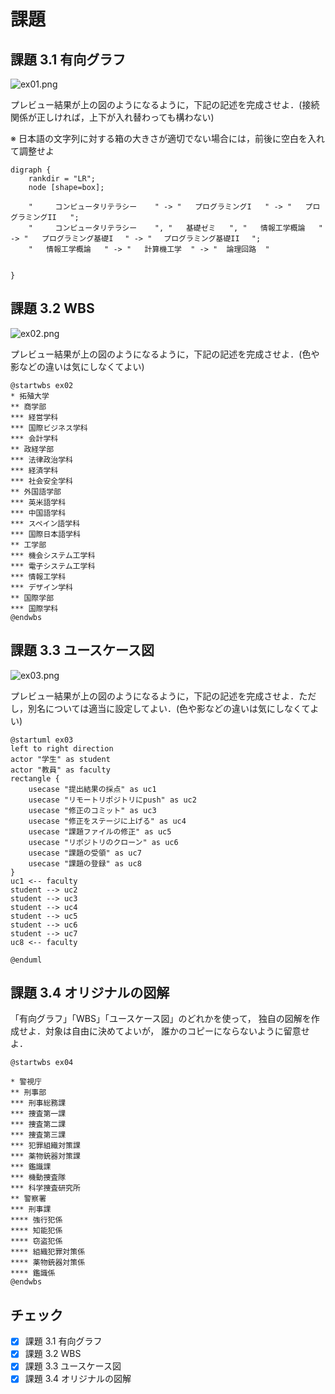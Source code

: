 # 課題

## 課題 3.1 有向グラフ

![ex01.png](ex01.png)

プレビュー結果が上の図のようになるように，下記の記述を完成させよ．(接続関係が正しければ，上下が入れ替わっても構わない)

※ 日本語の文字列に対する箱の大きさが適切でない場合には，前後に空白を入れて調整せよ

```graphviz
digraph {
    rankdir = "LR";
    node [shape=box];

    "     コンピュータリテラシー    " -> "   プログラミングI   " -> "   プログラミングII   ";
    "     コンピュータリテラシー    ", "   基礎ゼミ   ", "   情報工学概論   " -> "   プログラミング基礎I 　" -> " 　プログラミング基礎II 　";
    "   情報工学概論   " -> "   計算機工学  " -> "  論理回路  "

    
}
```

## 課題 3.2 WBS

![ex02.png](ex02.png)

プレビュー結果が上の図のようになるように，下記の記述を完成させよ．(色や影などの違いは気にしなくてよい)

```plantUML
@startwbs ex02
* 拓殖大学
** 商学部
*** 経営学科
*** 国際ビジネス学科
*** 会計学科
** 政経学部
*** 法律政治学科
*** 経済学科
*** 社会安全学科
** 外国語学部
*** 英米語学科
*** 中国語学科
*** スペイン語学科
*** 国際日本語学科
** 工学部
*** 機会システム工学科
*** 電子システム工学科
*** 情報工学科
*** デザイン学科
** 国際学部
*** 国際学科
@endwbs
```

## 課題 3.3 ユースケース図

![ex03.png](ex03.png)

プレビュー結果が上の図のようになるように，下記の記述を完成させよ．ただし，別名については適当に設定してよい．(色や影などの違いは気にしなくてよい)

```plantUML
@startuml ex03
left to right direction
actor "学生" as student
actor "教員" as faculty
rectangle {
    usecase "提出結果の採点" as uc1
    usecase "リモートリポジトリにpush" as uc2
    usecase "修正のコミット" as uc3
    usecase "修正をステージに上げる" as uc4
    usecase "課題ファイルの修正" as uc5
    usecase "リポジトリのクローン" as uc6
    usecase "課題の受領" as uc7
    usecase "課題の登録" as uc8
}
uc1 <-- faculty
student --> uc2
student --> uc3
student --> uc4
student --> uc5
student --> uc6
student --> uc7
uc8 <-- faculty

@enduml
```

## 課題 3.4 オリジナルの図解

「有向グラフ」「WBS」「ユースケース図」のどれかを使って，
独自の図解を作成せよ．対象は自由に決めてよいが，
誰かのコピーにならないように留意せよ．

```plantUML
@startwbs ex04

* 警視庁
** 刑事部
*** 刑事総務課
*** 捜査第一課
*** 捜査第二課
*** 捜査第三課
*** 犯罪組織対策課
*** 薬物銃器対策課
*** 鑑識課
*** 機動捜査隊
*** 科学捜査研究所
** 警察署
*** 刑事課
**** 強行犯係
**** 知能犯係
**** 窃盗犯係
**** 組織犯罪対策係
**** 薬物銃器対策係
**** 鑑識係
@endwbs
```


## チェック
- [x] 課題 3.1 有向グラフ
- [x] 課題 3.2 WBS
- [x] 課題 3.3 ユースケース図
- [x] 課題 3.4 オリジナルの図解
